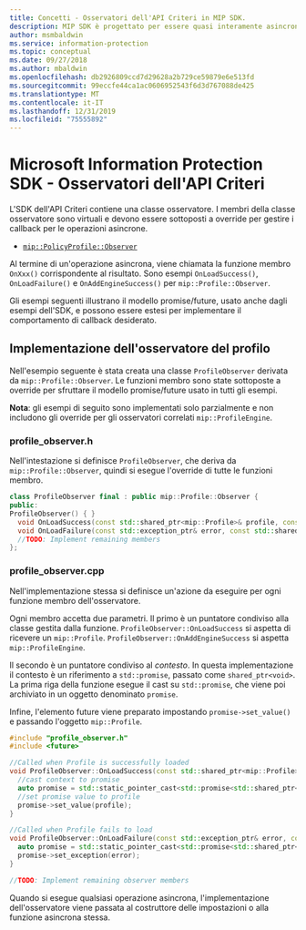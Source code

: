 ```yaml
---
title: Concetti - Osservatori dell'API Criteri in MIP SDK.
description: MIP SDK è progettato per essere quasi interamente asincrono. Questo articolo aiuterà a comprendere come gli osservatori dell'API Criteri vengono implementati e usati per l'asincronicità.
author: msmbaldwin
ms.service: information-protection
ms.topic: conceptual
ms.date: 09/27/2018
ms.author: mbaldwin
ms.openlocfilehash: db2926809ccd7d29628a2b729ce59879e6e513fd
ms.sourcegitcommit: 99eccfe44ca1ac0606952543f6d3d767088de425
ms.translationtype: MT
ms.contentlocale: it-IT
ms.lasthandoff: 12/31/2019
ms.locfileid: "75555892"
---
```

# <a name="microsoft-information-protection-sdk---policy-api-observers"></a>Microsoft Information Protection SDK - Osservatori dell'API Criteri

L'SDK dell'API Criteri contiene una classe osservatore. I membri della classe osservatore sono virtuali e devono essere sottoposti a override per gestire i callback per le operazioni asincrone.

- [`mip::PolicyProfile::Observer`](reference/class_mip_policyprofile_observer.md)

Al termine di un'operazione asincrona, viene chiamata la funzione membro `OnXxx()` corrispondente al risultato. Sono esempi `OnLoadSuccess()`, `OnLoadFailure()` e `OnAddEngineSuccess()` per `mip::Profile::Observer`.

Gli esempi seguenti illustrano il modello promise/future, usato anche dagli esempi dell'SDK, e possono essere estesi per implementare il comportamento di callback desiderato. 

## <a name="profile-observer-implementation"></a>Implementazione dell'osservatore del profilo

Nell'esempio seguente è stata creata una classe `ProfileObserver` derivata da `mip::Profile::Observer`. Le funzioni membro sono state sottoposte a override per sfruttare il modello promise/future usato in tutti gli esempi.

**Nota**: gli esempi di seguito sono implementati solo parzialmente e non includono gli override per gli osservatori correlati `mip::ProfileEngine`.

### <a name="profile_observerh"></a>profile_observer.h

Nell'intestazione si definisce `ProfileObserver`, che deriva da `mip::Profile::Observer`, quindi si esegue l'override di tutte le funzioni membro.

```cpp
class ProfileObserver final : public mip::Profile::Observer {
public:
ProfileObserver() { }
  void OnLoadSuccess(const std::shared_ptr<mip::Profile>& profile, const std::shared_ptr<void>& context) override;
  void OnLoadFailure(const std::exception_ptr& error, const std::shared_ptr<void>& context) override;
  //TODO: Implement remaining members
};
```

### <a name="profile_observercpp"></a>profile_observer.cpp

Nell'implementazione stessa si definisce un'azione da eseguire per ogni funzione membro dell'osservatore.

Ogni membro accetta due parametri. Il primo è un puntatore condiviso alla classe gestita dalla funzione. `ProfileObserver::OnLoadSuccess` si aspetta di ricevere un `mip::Profile`. `ProfileObserver::OnAddEngineSuccess` si aspetta `mip::ProfileEngine`.

Il secondo è un puntatore condiviso al *contesto*. In questa implementazione il contesto è un riferimento a `std::promise`, passato come `shared_ptr<void>`. La prima riga della funzione esegue il cast su `std::promise`, che viene poi archiviato in un oggetto denominato `promise`.

Infine, l'elemento future viene preparato impostando `promise->set_value()` e passando l'oggetto `mip::Profile`.

```cpp
#include "profile_observer.h"
#include <future>

//Called when Profile is successfully loaded
void ProfileObserver::OnLoadSuccess(const std::shared_ptr<mip::Profile>& profile, const std::shared_ptr<void>& context) {
  //cast context to promise
  auto promise = std::static_pointer_cast<std::promise<std::shared_ptr<mip::Profile>>>(context);
  //set promise value to profile
  promise->set_value(profile);
}

//Called when Profile fails to load
void ProfileObserver::OnLoadFailure(const std::exception_ptr& error, const std::shared_ptr<void>& context) {
  auto promise = std::static_pointer_cast<std::promise<std::shared_ptr<mip::Profile>>>(context);
  promise->set_exception(error);
}

//TODO: Implement remaining observer members
```

Quando si esegue qualsiasi operazione asincrona, l'implementazione dell'osservatore viene passata al costruttore delle impostazioni o alla funzione asincrona stessa. 

